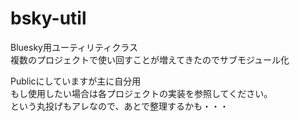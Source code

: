 # bsky-util

Bluesky用ユーティリティクラス  
複数のプロジェクトで使い回すことが増えてきたのでサブモジュール化  

Publicにしていますが主に自分用  
もし使用したい場合は各プロジェクトの実装を参照してください。  
という丸投げもアレなので、あとで整理するかも・・・  

